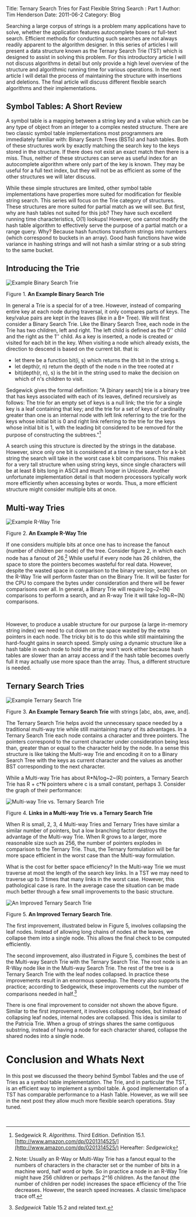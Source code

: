 Title: Ternary Search Tries for Fast Flexible String Search : Part 1
Author: Tim Henderson
Date: 2011-06-2
Category: Blog


Searching a large corpus of strings is a problem many applications have
to solve, whether the application features autocomplete boxes or
full-text search. Efficient methods for conducting such searches are not
always readily apparent to the algorithm designer. In this series of
articles I will present a data structure known as the Ternary Search
Trie (TST) which is designed to assist in solving this problem. For this
introductory article I will not discuss algorithms in detail but only
provide a high level overview of the structure and algorithmic running
time for various operations. In the next article I will detail the
process of maintaining the structure with insertions and deletions. The
final article will discuss different flexible search algorithms and
their implementations.

Symbol Tables: A Short Review
-----------------------------

A symbol table is a mapping between a string key and a value which can
be any type of object from an integer to a complex nested structure.
There are two classic symbol table implementations most programmers are
immediately familiar with: Binary Search Trees (BSTs) and hash tables.
Both of these structures work by exactly matching the search key to the
keys stored in the structure. If there does not exist an exact match
then there is a miss. Thus, neither of these structures can serve as
useful index for an autocomplete algorithm where only part of the key is
known. They may be useful for a full text index, but they will not be as
efficient as some of the other structures we will later discuss.

While these simple structures are limited, other symbol table
implementations have properties more suited for modification for
flexible string search. This series will focus on the Trie category of
structures. These structures are more suited for partial match as we
will see. But first, why are hash tables not suited for this job? They
have such excellent running time characteristics, O(1) lookups! However,
one cannot modify the hash table algorithm to effectively serve the
purpose of a partial match or a range query. Why? Because hash functions
transform strings into numbers (which correspond to buckets in an
array). Good hash functions have wide variance in hashing strings and
will not hash a similar string or a sub string to the same bucket.

Introducing the Trie
--------------------

![Example Binary Search Trie](/images/Trie1.png)

Figure 1. **An Example Binary Search Trie**

In general a Trie is a special for of a tree. However, instead of
comparing entire key at each node during traversal, it only compares
parts of keys. The key/value pairs are kept in the leaves (like in a B+
Tree). We will first consider a Binary Search Trie. Like the Binary
Search Tree, each node in the Trie has two children, left and right. The
left child is defined as the 0'' child and the right as the 1'' child.
As a key is inserted, a node is created or visited for each bit in the
key. When visiting a node which already exists, the direction to descend
is based on the current bit. that is:

-   let there be a function bit(i, s) which returns the ith bit in the
    string s.
-   let depth(r, n) return the depth of the node n in the tree rooted at
    r
-   bit(depth(r, n), s) is the bit in the string used to make the
    decision on which of n's children to visit.

Sedgewick gives the formal definition: "A [binary search] trie is a
binary tree that has keys associated with each of its leaves, defined
recursively as follows: The trie for an empty set of keys is a null
link; the trie for a single key is a leaf containing that key; and the
trie for a set of keys of cardinality greater than one is an internal
node with left link referring to the trie for the keys whose initial bit
is 0 and right link referring to the trie for the keys whose initial bit
is 1, with the leading bit considered to be removed for the purpose of
constructing the subtrees."[^1]

A search using this structure is directed by the strings in the
database. However, since only one bit is considered at a time in the
search for a k-bit string the search will take in the worst case k bit
comparisons. This makes for a very tall structure when using string
keys, since single characters will be at least 8 bits long in ASCII and
much longer in Unicode. Another unfortunate implementation detail is
that modern processors typically work more efficiently when accessing
bytes or words. Thus, a more efficient structure might consider multiple
bits at once.

Multi-way Tries
---------------

![Example R-Way Trie](/images/Trie2.png)

Figure 2. **An Example R-Way Trie**

If one considers multiple bits at once one has to increase the fanout
(number of children per node) of the tree. Consider figure 2, in which
each node has a fanout of 26.[^2] While useful if every
node has 26 children, the space to store the pointers becomes wasteful
for real data. However, despite the wasted space in comparison to the
binary version, searches on the R-Way Trie will perform faster than on
the Binary Trie. It will be faster for the CPU to compare the bytes
under consideration and there will be fewer comparisons over all. In
general, a Binary Trie will require log~2~(N) comparisons to perform a
search, and an R-way Trie it will take log~R~(N) comparisons.

 

However, to produce a usable structure for our purpose (a large
in-memory string index) we need to cut down on the space wasted by the
extra pointers in each node. The tricky bit is to do this while still
maintaining the hard-fought gains in search speed. Simply using a
dynamic structure like a hash table in each node to hold the array won't
work either because hash tables are slower than an array access and if
the hash table becomes overly full it may actually use more space than
the array. Thus, a different structure is needed.

Ternary Search Tries
--------------------

![Example Ternary Search Trie](/images/TST1.png)

Figure 3. **An Example Ternary Search Trie** with strings [abc, abs,
awe, and].

The Ternary Search Trie helps avoid the unnecessary space needed by a
traditional multi-way trie while still maintaining many of its
advantages. In a Ternary Search Trie each node contains a character and
three pointers. The pointers correspond to the current character under
consideration being less than, greater than or equal to the character
held by the node. In a sense this structure is like taking the Multi-way
Trie and encoding it on to a Binary Search Tree with the keys as current
character and the values as another BST corresponding to the next
character.

While a Multi-way Trie has about R\*N/log~2~(R) pointers, a Ternary
Search Trie has R + c\*N pointers where c is a small constant, perhaps
3. Consider the graph of their performance:

![Multi-way Trie vs. Ternary Search Trie](/images/Multiway_vs_Trie.gif)

Figure 4. **Links in a Multi-way Trie vs. a Ternary Search Trie**

When R is small, 2, 3, 4 Multi-way Tries and Ternary Tries have similar
a similar number of pointers, but a low branching factor destroys the
advantage of the Multi-way Trie. When R grows to a larger, more
reasonable size such as 256, the number of pointers explodes in
comparison to the Ternary Trie. Thus, the Ternary formulation will be
far more space efficient in the worst case than the Multi-way
formulation.

What is the cost for better space efficiency? In the Multi-way Trie we
must traverse at most the length of the search key links. In a TST we
may need to traverse up to 3 times that many links in the worst case.
However, this pathological case is rare. In the average case the
situation can be made much better through a few small improvements to
the basic structure.

![An Improved Ternary Search Trie](/images/TST2.png)

Figure 5. **An Improved Ternary Search Trie**.

The first improvement, illustrated below in Figure 5, involves
collapsing the leaf nodes. Instead of allowing long chains of nodes at
the leaves, we collapse them into a single node. This allows the final
check to be computed efficiently.

The second improvement, also illustrated in Figure 5, combines the best
of the Multi-way Search Trie with the Ternary Search Trie. The root node
is an R-Way node like in the Multi-way Search Trie. The rest of the tree
is a Ternary Search Trie with the leaf nodes collapsed. In practice
these improvements result in an enormous speedup. The theory also
supports the practice; according to Sedgewick, these improvements cut
the number of comparisons needed in half.[^3]

There is one final improvement to consider not shown the above figure.
Similar to the first improvement, it involves collapsing nodes, but
instead of collapsing leaf nodes, internal nodes are collapsed. This
idea is similar to the Patricia Trie. When a group of strings shares the
same contiguous substring, instead of having a node for each character
shared, collapse the shared nodes into a single node.

Conclusion and Whats Next
=========================

In this post we discussed the theory behind Symbol Tables and the use of
Tries as a symbol table implementation. The Trie, and in particular the
TST, is an efficient way to implement a symbol table. A good
implementation of a TST has comparable performance to a Hash Table.
However, as we will see in the next post they allow much more flexible
search operations. Stay tuned.

 

[^1]:  Sedgewick R. *Algorithms*. Third Edition. Definition 15.1.  [](http://www.amazon.com/dp/0201314525/)[http://www.amazon.com/dp/0201314525/](http://www.amazon.com/dp/0201314525/) Hereafter: *Sedgewick* 

[^2]: Note: Usually an R-Way or Multi-Way Trie has a fanout equal to the numbers of characters in the character set or the number of bits in a machine word, half word or byte. So in practice a node in an R-Way Trie might have 256 children or perhaps 2\^16 children. As the fanout (the number of children per node) increases the space efficiency of the Trie decreases. However, the search speed increases. A classic time/space trace off.

[^3]:  *Sedgewick* Table 15.2 and related text.


